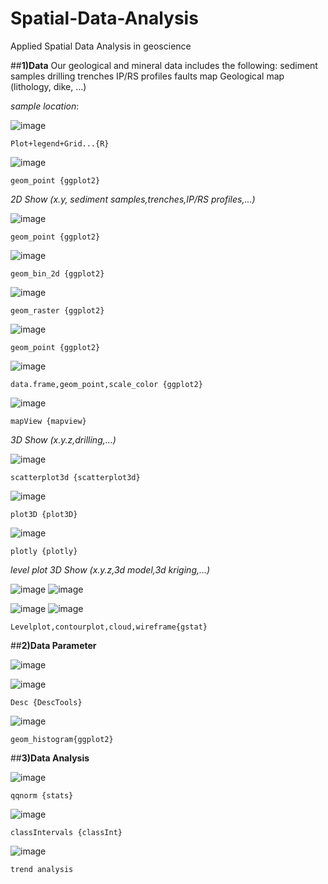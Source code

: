 # Spatial-Data-Analysis
Applied Spatial Data Analysis in geoscience

##**1)Data**
Our geological and mineral data includes the following:
sediment samples 
drilling 
trenches
IP/RS profiles
faults map
Geological map (lithology, dike, ...)

*sample location*:

![image](https://user-images.githubusercontent.com/123794462/216260333-6eef68ad-1935-4a64-b5bc-7f4db3cde279.png)

`Plot+legend+Grid...{R}`

![image](https://user-images.githubusercontent.com/123794462/216262891-73130bc6-3a49-4923-a971-c258bd452ca0.png)

`geom_point {ggplot2}`


*2D Show (x.y, sediment samples,trenches,IP/RS profiles,...)*

![image](https://user-images.githubusercontent.com/123794462/216263582-8cc634bc-3170-4b75-94c0-87f77af7d6a5.png)

`geom_point {ggplot2}`

![image](https://user-images.githubusercontent.com/123794462/216263689-95a955ac-7ed2-4267-aba6-9c151d3db447.png)

`geom_bin_2d {ggplot2}`

![image](https://user-images.githubusercontent.com/123794462/216263304-1fb34f9a-c8ae-42e7-b7ed-ee8561922549.png)

`geom_raster {ggplot2}`

![image](https://user-images.githubusercontent.com/123794462/216263415-c8b0cbe0-629b-4437-b63c-e74e16624b1b.png)

`geom_point {ggplot2}`

![image](https://user-images.githubusercontent.com/123794462/216268512-bde51728-87d7-4f60-8836-78ccf85a4edc.png)

`data.frame,geom_point,scale_color {ggplot2}`

![image](https://user-images.githubusercontent.com/123794462/216270073-1232563b-60b9-481e-86ba-a94209918d8e.png)

`mapView {mapview}`

*3D Show (x.y.z,drilling,...)*

![image](https://user-images.githubusercontent.com/123794462/216263958-bd8dd076-7400-4fca-95ef-55f10ea75cf7.png)

`scatterplot3d {scatterplot3d}`

![image](https://user-images.githubusercontent.com/123794462/216264569-c15a2d73-b08d-4542-9728-900373a82732.png)

`plot3D {plot3D}`

![image](https://user-images.githubusercontent.com/123794462/216264650-f2513a69-dd7a-4bd0-a6b5-663bd97fd8ce.png)

`plotly {plotly}`

*level plot 3D Show (x.y.z,3d model,3d kriging,...)*

![image](https://user-images.githubusercontent.com/123794462/216267450-0c89803c-cb90-4f5d-a4b2-eee494b02302.png)
![image](https://user-images.githubusercontent.com/123794462/216267590-49225dbe-5afa-4b74-a1d8-4865108ea6af.png)

![image](https://user-images.githubusercontent.com/123794462/216267617-baa373a7-fb22-416d-9d13-b08784b9f32e.png)
![image](https://user-images.githubusercontent.com/123794462/216267644-978191a5-8c40-4cf8-aaec-d39d58a2a885.png)

`Levelplot,contourplot,cloud,wireframe{gstat}`


##**2)Data Parameter**

![image](https://user-images.githubusercontent.com/123794462/216269506-3abd24e8-8516-465d-b665-8f1b34d354a1.png)

![image](https://user-images.githubusercontent.com/123794462/216269714-1c611334-cf97-4f6d-8e05-de31ec2250c5.png)

`Desc {DescTools}`

![image](https://user-images.githubusercontent.com/123794462/216269780-4f259761-300c-49e9-b1f3-ce4cd7eefd85.png)

`geom_histogram{ggplot2}`

##**3)Data Analysis**

![image](https://user-images.githubusercontent.com/123794462/216270769-57b4bbf3-0282-4c7a-8abc-c8e6947bc371.png)

`qqnorm {stats}`

![image](https://user-images.githubusercontent.com/123794462/216270987-53ad0d27-6358-44b8-9f11-5fd994059cf7.png)

`classIntervals {classInt}`

![image](https://user-images.githubusercontent.com/123794462/216271448-40587462-2bf8-4d75-95ea-58b4cc727974.png)

`trend analysis`




